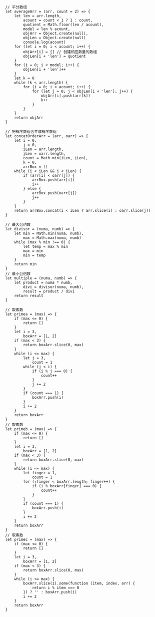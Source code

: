     // 平分数组
    let averageArr = (arr, count = 2) => {
        let len = arr.length,
            acount = count < 1 ? 1 : count,
            quotient = Math.floor(len / acount),
            model = len % acount,
            objArr = Object.create(null),
            objLen = Object.create(null)
            console.log(acount)
        for (let i = 0; i < acount; i++) {
            objArr[i] = [] // 创建相应数量的数组
            objLen[i + 'len'] = quotient
        }
        for (i = 0; i < model; i++) {
            objLen[i + 'len']++
        }
        let k = 0
        while (k < arr.length) {
            for (i = 0; i < acount; i++) {
                for (let j = 0; j < objLen[i + 'len']; j++) {
                    objArr[i].push(arr[k])
                    k++
                }
            }
        }
        return objArr
    }

    // 把有序数组合并成有序数组
    let concatOrderArr = (arr, oarr) => {
        let i = 0,
            j = 0,
            iLen = arr.length,
            jLen = oarr.length,
            count = Math.min(iLen, jLen),
            k = 0,
            arrBox = []
        while (i < iLen && j < jLen) {
            if (arr[i] < oarr[j]) {
                arrBox.push(arr[i])
                i++
            } else {
                arrBox.push(oarr[j])
                j++
            }
        }
        return arrBox.concat(i < iLen ? arr.slice(i) : oarr.slice(j))
    }

    // 最大公约数
    let divisor = (numa, numb) => {
        let min = Math.min(numa, numb),
            max = Math.max(numa, numb)
        while (max % min !== 0) {
            let temp = max % min
            max = min
            min = temp
        }
        return min
    }
    // 最小公倍数
    let multiple = (numa, numb) => {
        let product = numa * numb,
            divi = divisor(numa, numb),
            result = product / divi
        return result
    }

    // 取素数
    let primea = (max) => {
        if (max <= 0) {
            return []
        }
        let i = 3,
            boxArr = [1, 2]
        if (max < 3) {
            return boxArr.slice(0, max)
        }
        while (i <= max) {
            let j = 3,
                count = 1
            while (j < i) {
                if (i % j === 0) {
                    count++
                }
                j += 2
            }
            if (count === 1) {
                boxArr.push(i)
            }
            i += 2
        }
        return boxArr
    }
    // 取素数
    let primeb = (max) => {
        if (max <= 0) {
            return []
        }
        let i = 3,
            boxArr = [1, 2]
        if (max < 3) {
            return boxArr.slice(0, max)
        }
        while (i <= max) {
            let finger = 1,
                count = 1
            for (;finger < boxArr.length; finger++) {
                if (i % boxArr[finger] === 0) {
                    count++
                }
            }
            if (count === 1) {
                boxArr.push(i)
            }
            i += 2
        }
        return boxArr
    }
    // 取素数
    let primec = (max) => {
        if (max <= 0) {
            return []
        }
        let i = 3,
            boxArr = [1, 2]
        if (max < 3) {
            return boxArr.slice(0, max)
        }
        while (i <= max) {
            boxArr.slice(1).some(function (item, index, arr) {
                return i % item === 0
            }) ? '' : boxArr.push(i)
            i += 2
        }
        return boxArr
    }